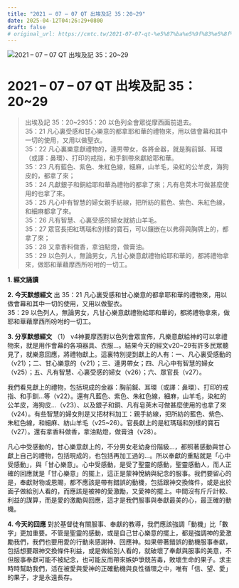 ```yaml
---
title: "2021 – 07 – 07 QT 出埃及記 35：20~29"
date: 2025-04-12T04:26:29+0800
draft: false
# original_url: https://cmtc.tw/2021-07-07-qt-%e5%87%ba%e5%9f%83%e5%8f%8a%e8%a8%98-35%ef%bc%9a2029
---
```


![2021 – 07 – 07 QT 出埃及記 35：20\~29](/images/qt.jpg   "2021 – 07 – 07 QT 出埃及記 35：20\~29")

# 2021 – 07 – 07 QT 出埃及記 35：20\~29

> 出埃及記 35：20\~2935：20 以色列全會眾從摩西面前退去。  
> 35：21 凡心裏受感和甘心樂意的都拿耶和華的禮物來，用以做會幕和其中一切的使用，又用以做聖衣。  
> 35：22 凡心裏樂意獻禮物的，連男帶女，各將金器，就是胸前鍼、耳環（或譯：鼻環）、打印的戒指，和手釧帶來獻給耶和華。  
> 35：23 凡有藍色、紫色、朱紅色線，細麻，山羊毛，染紅的公羊皮，海狗皮的，都拿了來；  
> 35：24 凡獻銀子和銅給耶和華為禮物的都拿了來；凡有皂莢木可做甚麼使用的也拿了來。  
> 35：25 凡心中有智慧的婦女親手紡線，把所紡的藍色、紫色、朱紅色線，和細麻都拿了來。  
> 35：26 凡有智慧、心裏受感的婦女就紡山羊毛。  
> 35：27 眾官長把紅瑪瑙和別樣的寶石，可以鑲嵌在以弗得與胸牌上的，都拿了來；  
> 35：28 又拿香料做香，拿油點燈，做膏油。  
> 35：29 以色列人，無論男女，凡甘心樂意獻禮物給耶和華的，都將禮物拿來，做耶和華藉摩西所吩咐的一切工。

**1. 經文誦讀**

**2.  今天默想經文**
出 35：21 凡心裏受感和甘心樂意的都拿耶和華的禮物來，用以做會幕和其中一切的使用，又用以做聖衣。  
35：29 以色列人，無論男女，凡甘心樂意獻禮物給耶和華的，都將禮物拿來，做耶和華藉摩西所吩咐的一切工。

**3. 分享默想經文**
（1） v4神要摩西對以色列會眾宣佈，凡樂意獻給神的可以拿禮物來，就是用作會幕的各項器具、衣服…。結果今天的經文v20\~29有許多民眾聽見了，就樂意回應，將禮物獻上。這裏特別提到獻上的人有：一、凡心裏受感動的（v21）；二、甘心樂意的（v21）；三、連男帶女；四、凡心中有智慧的婦女（v25）；五、凡有智慧、心裏受感的婦女（v26）；六、眾官長（v27）。

我們看見獻上的禮物，包括現成的金器：胸前鍼、耳環（或譯：鼻環）、打印的戒指、和手釧…等（v22）。還有凡藍色、紫色、朱紅色線，細麻，山羊毛，染紅的公羊皮，海狗皮…（v23）、以及銀子和銅、凡有皂莢木可做甚麼使用的也拿了來（v24）。有些智慧的婦女則是又把材料加工：親手紡線，把所紡的藍色、紫色、朱紅色線，和細麻、紡山羊毛（v25\~26）。官長獻上的是紅瑪瑙和別樣的寶石（v27）。還有拿香料做香，拿油點燈，做膏油（v28）。

凡心中受感動的，甘心樂意獻上的，不分男女老幼身份階級…，都照著感動與甘心獻上自己的禮物，包括現成的，也包括再加工過的…。所以奉獻的重點就是「心中受感動」，與「甘心樂意」。心中受感動，是受了聖靈的感動，聖靈感動人，而人正確的回應就是「甘心樂意」的擺上，這正是蒙神悅納與紀念的服事。我們要留心的是，奉獻財物或恩賜，都不應該是帶有錯誤的動機，包括跟神交換條件，或是出於面子做給別人看的，而應該是被神的愛激勵，又愛神的擺上。中間沒有斤斤計較、利益的謀算，而是愛的激勵與回應，這才是我們服事與奉獻最美的心，最正確的動機。

**4. 今天的回應**
對於基督徒有關服事、奉獻的教導，我們應該強調「動機」比「數字」更加重要。不管是聖靈的感動，或是自己甘心樂意的擺上，都是強調神的愛激勵我們，我們也要用愛的行動來感謝神、回應神。如果帶著錯誤的動機服事奉獻，包括想要跟神交換條件利益，或是做給別人看的，就破壞了奉獻與服事的美意，不但服事奉獻可能不被紀念，也可能反而帶來嫉妒爭兢苦毒，敗壞生命的果子。求主時時幫助我們，活在被愛與愛神的正確動機與良性循環之中，唯有「信、望、愛」的果子，才是永遠長存。
